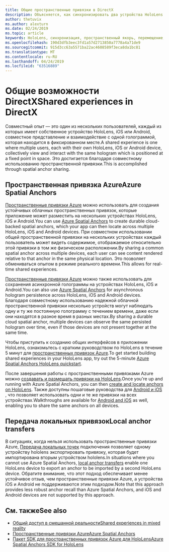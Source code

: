 ```yaml
---
title: Общие пространственные привязки в DirectX
description: Объясняется, как синхронизировать два устройства HoloLens путем совместного использования пространственных привязок.
author: thetuvix
ms.author: alexturn
ms.date: 02/24/2019
ms.topic: article
keywords: HoloLens, синхронизация, пространственный якорь, перемещение, многопрограммный, просмотр, сценарий, пошаговое руководство, пример кода, Azure, пространственные привязки Azure, ASA
ms.openlocfilehash: 190d3dfb3eec3fd1a57d2713850a7778a4a71de9
ms.sourcegitcommit: 915d3cc63a5571ba22ac4608589f3eca8da1bc81
ms.translationtype: MT
ms.contentlocale: ru-RU
ms.lasthandoff: 04/24/2019
ms.locfileid: "63516889"
---
```

# <a name="shared-experiences-in-directx"></a><span data-ttu-id="7659e-104">Общие возможности DirectX</span><span class="sxs-lookup"><span data-stu-id="7659e-104">Shared experiences in DirectX</span></span>

<span data-ttu-id="7659e-105">Совместный опыт — это один из нескольких пользователей, каждый из которых имеет собственное устройство HoloLens, iOS или Android, совместное представление и взаимодействие с одной голограммой, которая находится в фиксированном месте.</span><span class="sxs-lookup"><span data-stu-id="7659e-105">A shared experience is one where multiple users, each with their own HoloLens, iOS or Android device, collectively view and interact with the same hologram which is positioned at a fixed point in space.</span></span> <span data-ttu-id="7659e-106">Это достигается благодаря совместному использованию пространственной привязки.</span><span class="sxs-lookup"><span data-stu-id="7659e-106">This is accomplished through spatial anchor sharing.</span></span>

## <a name="azure-spatial-anchors"></a><span data-ttu-id="7659e-107">Пространственная привязка Azure</span><span class="sxs-lookup"><span data-stu-id="7659e-107">Azure Spatial Anchors</span></span>

<span data-ttu-id="7659e-108"><a href="https://docs.microsoft.com/azure/spatial-anchors/overview" target="_blank">Пространственные привязки Azure</a> можно использовать для создания устойчивых облачных пространственных привязок, которые приложение может разместить на нескольких устройствах HoloLens, iOS и Android.</span><span class="sxs-lookup"><span data-stu-id="7659e-108">You can use <a href="https://docs.microsoft.com/azure/spatial-anchors/overview" target="_blank">Azure Spatial Anchors</a> to create durable cloud-backed spatial anchors, which your app can then locate across multiple HoloLens, iOS and Android devices.</span></span>  <span data-ttu-id="7659e-109">При совместном использовании общей пространственной привязки на нескольких устройствах каждый пользователь может видеть содержимое, отображаемое относительно этой привязки в том же физическом расположении.</span><span class="sxs-lookup"><span data-stu-id="7659e-109">By sharing a common spatial anchor across multiple devices, each user can see content rendered relative to that anchor in the same physical location.</span></span>  <span data-ttu-id="7659e-110">Это позволяет обмениваться опытом в режиме реального времени.</span><span class="sxs-lookup"><span data-stu-id="7659e-110">This allows for real-time shared experiences.</span></span>

<span data-ttu-id="7659e-111"><a href="https://docs.microsoft.com/azure/spatial-anchors/overview" target="_blank">Пространственные привязки Azure</a> можно также использовать для сохранения асинхронной голограммы на устройствах HoloLens, iOS и Android.</span><span class="sxs-lookup"><span data-stu-id="7659e-111">You can also use <a href="https://docs.microsoft.com/azure/spatial-anchors/overview" target="_blank">Azure Spatial Anchors</a> for asynchronous hologram persistence across HoloLens, iOS and Android devices.</span></span>  <span data-ttu-id="7659e-112">Благодаря совместному использованию надежной облачной пространственной привязки несколько устройств могут наблюдать одну и ту же постоянную голограмму с течением времени, даже если они находятся в разное время в разных местах.</span><span class="sxs-lookup"><span data-stu-id="7659e-112">By sharing a durable cloud spatial anchor, multiple devices can observe the same persisted hologram over time, even if those devices are not present together at the same time.</span></span>

<span data-ttu-id="7659e-113">Чтобы приступить к созданию общих интерфейсов в приложении HoloLens, ознакомьтесь с кратким руководством по HoloLens в течение 5 минут для <a href="https://docs.microsoft.com/azure/spatial-anchors/quickstarts/get-started-hololens" target="_blank">пространственных привязок Azure</a>.</span><span class="sxs-lookup"><span data-stu-id="7659e-113">To get started building shared experiences in your HoloLens app, try out the 5-minute <a href="https://docs.microsoft.com/azure/spatial-anchors/quickstarts/get-started-hololens" target="_blank">Azure Spatial Anchors HoloLens quickstart</a>.</span></span>

<span data-ttu-id="7659e-114">После завершения работы с пространственными привязками Azure можно <a href="https://docs.microsoft.com/azure/spatial-anchors/concepts/create-locate-anchors-cpp-winrt" target="_blank">создавать и размещать привязки на HoloLens</a>.</span><span class="sxs-lookup"><span data-stu-id="7659e-114">Once you're up and running with Azure Spatial Anchors, you can then <a href="https://docs.microsoft.com/azure/spatial-anchors/concepts/create-locate-anchors-cpp-winrt" target="_blank">create and locate anchors on HoloLens</a>.</span></span>  <span data-ttu-id="7659e-115">Также доступны пошаговые руководства для <a href="https://docs.microsoft.com/azure/spatial-anchors/create-locate-anchors-overview" target="_blank">Android и iOS</a> , что позволяет использовать одни и те же привязки на всех устройствах.</span><span class="sxs-lookup"><span data-stu-id="7659e-115">Walkthroughs are available for <a href="https://docs.microsoft.com/azure/spatial-anchors/create-locate-anchors-overview" target="_blank">Android and iOS</a> as well, enabling you to share the same anchors on all devices.</span></span>

## <a name="local-anchor-transfers"></a><span data-ttu-id="7659e-116">Передача локальных привязок</span><span class="sxs-lookup"><span data-stu-id="7659e-116">Local anchor transfers</span></span>

<span data-ttu-id="7659e-117">В ситуациях, когда нельзя использовать пространственные привязки Azure, [Передача локальных точек](local-anchor-transfers-in-directx.md) подключения позволяет одному устройству hololens экспортировать привязку, которая будет импортирована вторым устройством hololens.</span><span class="sxs-lookup"><span data-stu-id="7659e-117">In situations where you cannot use Azure Spatial Anchors, [local anchor transfers](local-anchor-transfers-in-directx.md) enable one HoloLens device to export an anchor to be imported by a second HoloLens device.</span></span>  <span data-ttu-id="7659e-118">Обратите внимание, что этот подход обеспечивает менее устойчивое отзыв, чем пространственные привязки Azure, а устройства iOS и Android не поддерживаются этим подходом.</span><span class="sxs-lookup"><span data-stu-id="7659e-118">Note that this approach provides less robust anchor recall than Azure Spatial Anchors, and iOS and Android devices are not supported by this approach.</span></span>

## <a name="see-also"></a><span data-ttu-id="7659e-119">См. также</span><span class="sxs-lookup"><span data-stu-id="7659e-119">See also</span></span>
* [<span data-ttu-id="7659e-120">Общий доступ в смешанной реальности</span><span class="sxs-lookup"><span data-stu-id="7659e-120">Shared experiences in mixed reality</span></span>](shared-experiences-in-mixed-reality.md)
* <span data-ttu-id="7659e-121"><a href="https://docs.microsoft.com/azure/spatial-anchors" target="_blank">Пространственные привязки Azure</a></span><span class="sxs-lookup"><span data-stu-id="7659e-121"><a href="https://docs.microsoft.com/azure/spatial-anchors" target="_blank">Azure Spatial Anchors</a></span></span>
* <span data-ttu-id="7659e-122"><a href="https://docs.microsoft.com/cpp/api/spatial-anchors/winrt/" target="_blank">Пакет SDK для пространственных привязок Azure для HoloLens</a></span><span class="sxs-lookup"><span data-stu-id="7659e-122"><a href="https://docs.microsoft.com/cpp/api/spatial-anchors/winrt/" target="_blank">Azure Spatial Anchors SDK for HoloLens</a></span></span>